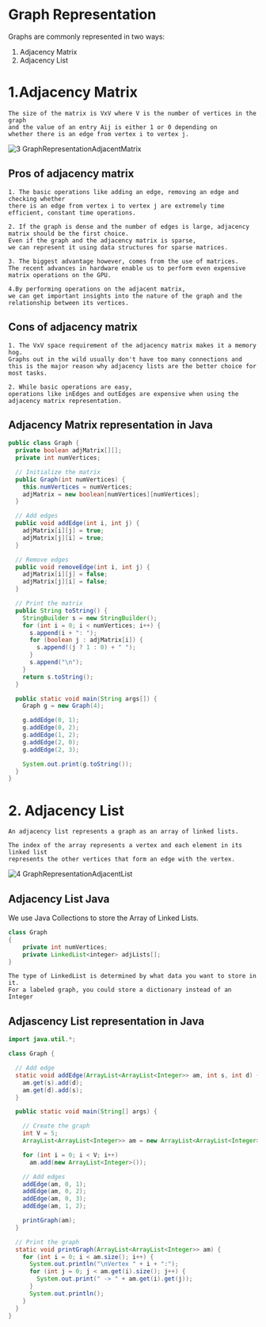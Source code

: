 # Graph Representation

Graphs are commonly represented in two ways:

1. Adjacency Matrix
2. Adjacency List

# 1.Adjacency Matrix
```
The size of the matrix is VxV where V is the number of vertices in the graph 
and the value of an entry Aij is either 1 or 0 depending on 
whether there is an edge from vertex i to vertex j.
```
![3 GraphRepresentationAdjacentMatrix](https://user-images.githubusercontent.com/37740006/85916280-1c125480-b871-11ea-96e9-3357c401e5d6.jpg)
## Pros of adjacency matrix
```
1. The basic operations like adding an edge, removing an edge and checking whether 	
there is an edge from vertex i to vertex j are extremely time efficient, constant time operations.

2. If the graph is dense and the number of edges is large, adjacency matrix should be the first choice. 
Even if the graph and the adjacency matrix is sparse, 
we can represent it using data structures for sparse matrices.

3. The biggest advantage however, comes from the use of matrices. 
The recent advances in hardware enable us to perform even expensive matrix operations on the GPU.

4.By performing operations on the adjacent matrix, 
we can get important insights into the nature of the graph and the relationship between its vertices.
```
## Cons of adjacency matrix
```
1. The VxV space requirement of the adjacency matrix makes it a memory hog. 
Graphs out in the wild usually don't have too many connections and 
this is the major reason why adjacency lists are the better choice for most tasks.

2. While basic operations are easy, 
operations like inEdges and outEdges are expensive when using the adjacency matrix representation.
```
## Adjacency Matrix representation in Java
```.java
public class Graph {
  private boolean adjMatrix[][];
  private int numVertices;

  // Initialize the matrix
  public Graph(int numVertices) {
    this.numVertices = numVertices;
    adjMatrix = new boolean[numVertices][numVertices];
  }

  // Add edges
  public void addEdge(int i, int j) {
    adjMatrix[i][j] = true;
    adjMatrix[j][i] = true;
  }

  // Remove edges
  public void removeEdge(int i, int j) {
    adjMatrix[i][j] = false;
    adjMatrix[j][i] = false;
  }

  // Print the matrix
  public String toString() {
    StringBuilder s = new StringBuilder();
    for (int i = 0; i < numVertices; i++) {
      s.append(i + ": ");
      for (boolean j : adjMatrix[i]) {
        s.append((j ? 1 : 0) + " ");
      }
      s.append("\n");
    }
    return s.toString();
  }

  public static void main(String args[]) {
    Graph g = new Graph(4);

    g.addEdge(0, 1);
    g.addEdge(0, 2);
    g.addEdge(1, 2);
    g.addEdge(2, 0);
    g.addEdge(2, 3);

    System.out.print(g.toString());
  }
}
```
# 2. Adjacency List
```
An adjacency list represents a graph as an array of linked lists.

The index of the array represents a vertex and each element in its linked list 
represents the other vertices that form an edge with the vertex.
```
![4 GraphRepresentationAdjacentList](https://user-images.githubusercontent.com/37740006/85918003-c9d92f80-b880-11ea-9417-a937584ab639.jpg)

## Adjacency List Java
We use Java Collections to store the Array of Linked Lists.
```.java
class Graph
{
    private int numVertices;
    private LinkedList<integer> adjLists[];
}
```
```
The type of LinkedList is determined by what data you want to store in it. 
For a labeled graph, you could store a dictionary instead of an Integer
```

## Adjascency List representation in Java
```.java
import java.util.*;

class Graph {

  // Add edge
  static void addEdge(ArrayList<ArrayList<Integer>> am, int s, int d) {
    am.get(s).add(d);
    am.get(d).add(s);
  }

  public static void main(String[] args) {

    // Create the graph
    int V = 5;
    ArrayList<ArrayList<Integer>> am = new ArrayList<ArrayList<Integer>>(V);

    for (int i = 0; i < V; i++)
      am.add(new ArrayList<Integer>());

    // Add edges
    addEdge(am, 0, 1);
    addEdge(am, 0, 2);
    addEdge(am, 0, 3);
    addEdge(am, 1, 2);

    printGraph(am);
  }

  // Print the graph
  static void printGraph(ArrayList<ArrayList<Integer>> am) {
    for (int i = 0; i < am.size(); i++) {
      System.out.println("\nVertex " + i + ":");
      for (int j = 0; j < am.get(i).size(); j++) {
        System.out.print(" -> " + am.get(i).get(j));
      }
      System.out.println();
    }
  }
}
```

